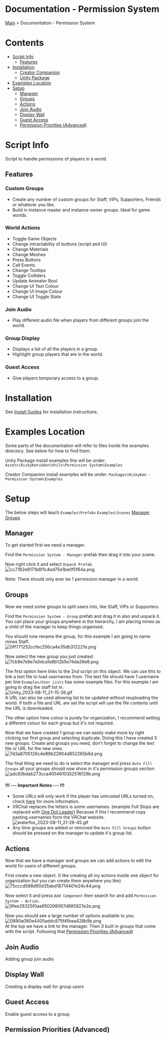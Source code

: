 # Documentation - Permission System

[Main](../) > Documentation - Permission System

# Contents

- [Script Info](#script-info)
  - [Features](#features)
- [Installation](#installation)
  - [Creator Companion](#creator-companion)
  - [Unity Package](#unity-package)
- [Examples Location](#examples-location)
- [Setup](#)
  - [Manager](#manager)
  - [Groups](#groups)
  - [Actions](#actions)
  - [Join Audio](#join-audio)
  - [Display Wall](#display-wall)
  - [Guest Access](#guest-access)
  - [Permission Priorities (Advanced)](#permission-priorities-advanced)
# Script Info

Script to handle permissions of players in a world.

## Features

### Custom Groups

- Create any number of custom groups for Staff, VIPs, Supporters, Friends or whatever you like.
- Build in instance master and instance owner groups. Ideal for game worlds.

### World Actions

- Toggle Game Objects
- Change intractability of buttons (script and UI)
- Change Materials
- Change Meshes
- Press Buttons
- Call Events
- Change Tooltips
- Toggle Colliders
- Update Animator Bool
- Change UI Text Colour
- Change UI Image Colour
- Change UI Toggle State

### Join Audio

- Play different audio file when players from different groups join the world.

### Group Display

- Displays a list of all the players in a group.
- Highlight group players that are in the world.

### Guest Access

- Give players temporary access to a group.

# Installation

See [Install Guides](https://riskyken.github.io/Udon-Documentation/Install%20Guides/) for installation instructions.

# Examples Location

Some parts of the documentation will refer to files inside the examples directory. See below for how to find them.

Unity Package install examples this will be under: `Assets\RiskyKen\Udon\Utils\Permission System\Examples`  

Creator Companion install examples will be under: `Packages\RiskyKen - Permission System\Examples`  

# Setup

The below steps will teach 
`Examples\Prefabs`
`Examples\Scenes`
[Manager](#manager)
[Groups](#groups)

## Manager

To get started first we need a manager.

Find the `Permission System - Manager` prefab then drag it into your scene.

Now right click it and select `Unpack Prefab`.  
![cc7182e8171b6f1c4ed75e1be0f5f64a.png](resources/cc7182e8171b6f1c4ed75e1be0f5f64a.png)

Note: There should only ever be 1 permission manager in a world.


## Groups

Now we need some groups to split users into, like Staff, VIPs or Supporters.

Find the `Permission System - Group` prefab and drag it in also and unpack it. You can place your groups anywhere in the hierarchy, I am placing mines as a child of the manager to keep things organised.

You should now rename the group, for this example I am going to name mines Staff.  
![0ff771252ccfec256ca4e35db312221e.png](resources/0ff771252ccfec256ca4e35db312221e.png)

Now select the new group you just created.  
![7cb9e7e8e7a0dca1e8b12b5e74da26e8.png](resources/7cb9e7e8e7a0dca1e8b12b5e74da26e8.png)

The first option here links to the 2nd script on this object. We can use this to link a text file to load usernames from. The text file should have 1 username per line `Examples/User Lists` has some example files. For this example I am going to drag the staff list in.  
![Unity_2023-08-11_21-15-26.gif](resources/Unity_2023-08-11_21-15-26.gif)  
A URL can also be used allowing list to be updated without reuploading the world. If both a file and URL are set the script will use the file contents until the URL is downloaded.

The other option here colour is purely for organization, I recommend setting a different colour for each group but it's not required.

Now that we have created 1 group we can easily make more by right clicking our first group and selecting duplicate. Doing this I have created 3 new groups. Create and groups you need, don't forget to change the text file or URL for the new ones.  
![7d3a8705126c4e89b22904d852265b6d.png](resources/7d3a8705126c4e89b22904d852265b6d.png)

The final thing we need to do is select the manager and press `Auto Fill Groups` all your groups should now show in it's permission groups section.  
![adc83bdab273cca4054610352516f29b.png](resources/adc83bdab273cca4054610352516f29b.png)

#### **!!! --- Important Notes --- !!!**  
- Some URLs will only work if the player has untrusted URLs turned on, check [here](https://creators.vrchat.com/worlds/udon/string-loading/) for more information.
- VRChat replaces the letters is some usernames. (example Full Stops are replaced with [One Dot Leader](https://www.compart.com/en/unicode/U+2024)) Because if this I recommend copy pasting usernames form the VRChat website.  
![waterfox_2023-08-11_21-26-45.gif](resources/waterfox_2023-08-11_21-26-45.gif)
- Any time groups are added or removed the `Auto Fill Groups` button should be pressed on the manager to update it's group list.

## Actions

Now that we have a manager and groups we can add actions to edit the world for users of different groups.



First create a new object.  (I like creating all my actions inside one object for organization but you can create them anywhere you like)
![75cccd588d90d35abd18714401e24c44.png](resources/75cccd588d90d35abd18714401e24c44.png)

Now select it and press `Add Component` then search for and add `Permission System - Action`.  
![9fee28325f0aa950298067d885927e2e.png](resources/9fee28325f0aa950298067d885927e2e.png)

Now you should see a large number of options available to you.  
![0890a080e4405addc875f4fbea428b9b.png](resources/0890a080e4405addc875f4fbea428b9b.png)  
At the top we have a link to the manager. Then 3 built in groups that come with the script. Following that 
[Permission Priorities (Advanced)](#permission-priorities-advanced)
## Join Audio

Adding group join audio

## Display Wall

Creating a display wall for group users

## Guest Access

Enable guest access to a group.

## Permission Priorities (Advanced)